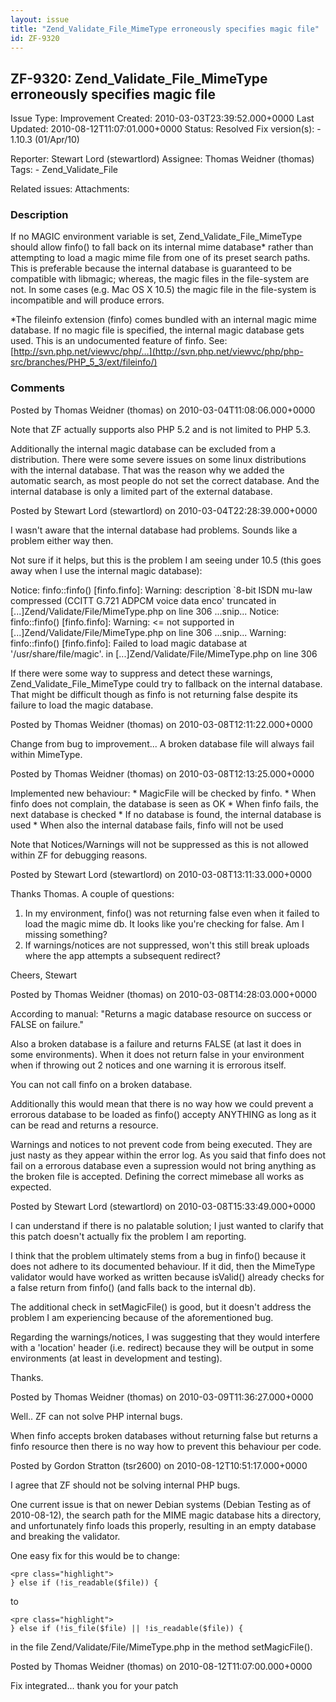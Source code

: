 ```yaml
---
layout: issue
title: "Zend_Validate_File_MimeType erroneously specifies magic file"
id: ZF-9320
---
```


ZF-9320: Zend\_Validate\_File\_MimeType erroneously specifies magic file
------------------------------------------------------------------------

 Issue Type: Improvement Created: 2010-03-03T23:39:52.000+0000 Last Updated: 2010-08-12T11:07:01.000+0000 Status: Resolved Fix version(s): - 1.10.3 (01/Apr/10)
 
 Reporter:  Stewart Lord (stewartlord)  Assignee:  Thomas Weidner (thomas)  Tags: - Zend\_Validate\_File
 
 Related issues: 
 Attachments: 
### Description

If no MAGIC environment variable is set, Zend\_Validate\_File\_MimeType should allow finfo() to fall back on its internal mime database\* rather than attempting to load a magic mime file from one of its preset search paths. This is preferable because the internal database is guaranteed to be compatible with libmagic; whereas, the magic files in the file-system are not. In some cases (e.g. Mac OS X 10.5) the magic file in the file-system is incompatible and will produce errors.

\*The fileinfo extension (finfo) comes bundled with an internal magic mime database. If no magic file is specified, the internal magic database gets used. This is an undocumented feature of finfo. See: [http://svn.php.net/viewvc/php/…](http://svn.php.net/viewvc/php/php-src/branches/PHP_5_3/ext/fileinfo/)

 

 

### Comments

Posted by Thomas Weidner (thomas) on 2010-03-04T11:08:06.000+0000

Note that ZF actually supports also PHP 5.2 and is not limited to PHP 5.3.

Additionally the internal magic database can be excluded from a distribution. There were some severe issues on some linux distributions with the internal database. That was the reason why we added the automatic search, as most people do not set the correct database. And the internal database is only a limited part of the external database.

 

 

Posted by Stewart Lord (stewartlord) on 2010-03-04T22:28:39.000+0000

I wasn't aware that the internal database had problems. Sounds like a problem either way then.

Not sure if it helps, but this is the problem I am seeing under 10.5 (this goes away when I use the internal magic database):

Notice: finfo::finfo() [finfo.finfo]: Warning: description `8-bit ISDN mu-law compressed (CCITT G.721 ADPCM voice data enco' truncated in [...]Zend/Validate/File/MimeType.php on line 306 ...snip... Notice: finfo::finfo() [finfo.finfo]: Warning: <= not supported in [...]Zend/Validate/File/MimeType.php on line 306 ...snip... Warning: finfo::finfo() [finfo.finfo]: Failed to load magic database at '/usr/share/file/magic'. in [...]Zend/Validate/File/MimeType.php on line 306

If there were some way to suppress and detect these warnings, Zend\_Validate\_File\_MimeType could try to fallback on the internal database. That might be difficult though as finfo is not returning false despite its failure to load the magic database.

 

 

Posted by Thomas Weidner (thomas) on 2010-03-08T12:11:22.000+0000

Change from bug to improvement... A broken database file will always fail within MimeType.

 

 

Posted by Thomas Weidner (thomas) on 2010-03-08T12:13:25.000+0000

Implemented new behaviour: \* MagicFile will be checked by finfo. \* When finfo does not complain, the database is seen as OK \* When finfo fails, the next database is checked \* If no database is found, the internal database is used \* When also the internal database fails, finfo will not be used

Note that Notices/Warnings will not be suppressed as this is not allowed within ZF for debugging reasons.

 

 

Posted by Stewart Lord (stewartlord) on 2010-03-08T13:11:33.000+0000

Thanks Thomas. A couple of questions:

1. In my environment, finfo() was not returning false even when it failed to load the magic mime db. It looks like you're checking for false. Am I missing something?
2. If warnings/notices are not suppressed, won't this still break uploads where the app attempts a subsequent redirect?

Cheers, Stewart

 

 

Posted by Thomas Weidner (thomas) on 2010-03-08T14:28:03.000+0000

According to manual: "Returns a magic database resource on success or FALSE on failure."

Also a broken database is a failure and returns FALSE (at last it does in some environments). When it does not return false in your environment when if throwing out 2 notices and one warning it is errorous itself.

You can not call finfo on a broken database.

Additionally this would mean that there is no way how we could prevent a errorous database to be loaded as finfo() accepty ANYTHING as long as it can be read and returns a resource.

Warnings and notices to not prevent code from being executed. They are just nasty as they appear within the error log. As you said that finfo does not fail on a errorous database even a supression would not bring anything as the broken file is accepted. Defining the correct mimebase all works as expected.

 

 

Posted by Stewart Lord (stewartlord) on 2010-03-08T15:33:49.000+0000

I can understand if there is no palatable solution; I just wanted to clarify that this patch doesn't actually fix the problem I am reporting.

I think that the problem ultimately stems from a bug in finfo() because it does not adhere to its documented behaviour. If it did, then the MimeType validator would have worked as written because isValid() already checks for a false return from finfo() (and falls back to the internal db).

The additional check in setMagicFile() is good, but it doesn't address the problem I am experiencing because of the aforementioned bug.

Regarding the warnings/notices, I was suggesting that they would interfere with a 'location' header (i.e. redirect) because they will be output in some environments (at least in development and testing).

Thanks.

 

 

Posted by Thomas Weidner (thomas) on 2010-03-09T11:36:27.000+0000

Well.. ZF can not solve PHP internal bugs.

When finfo accepts broken databases without returning false but returns a finfo resource then there is no way how to prevent this behaviour per code.

 

 

Posted by Gordon Stratton (tsr2600) on 2010-08-12T10:51:17.000+0000

I agree that ZF should not be solving internal PHP bugs.

One current issue is that on newer Debian systems (Debian Testing as of 2010-08-12), the search path for the MIME magic database hits a directory, and unfortunately finfo loads this properly, resulting in an empty database and breaking the validator.

One easy fix for this would be to change:

 
    <pre class="highlight">
    } else if (!is_readable($file)) {


to

 
    <pre class="highlight">
    } else if (!is_file($file) || !is_readable($file)) {


in the file Zend/Validate/File/MimeType.php in the method setMagicFile().

 

 

Posted by Thomas Weidner (thomas) on 2010-08-12T11:07:00.000+0000

Fix integrated... thank you for your patch

 

 